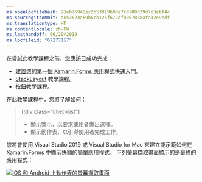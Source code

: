 ```yaml
---
ms.openlocfilehash: 98eb75948ec2b53919b8de7cdc80d39d7c3ebf4c
ms.sourcegitcommit: a153623a69b5cb125f672df8007838afa32e9edf
ms.translationtype: HT
ms.contentlocale: zh-TW
ms.lasthandoff: 06/20/2019
ms.locfileid: "67277157"
---
```

在嘗試此教學課程之前，您應該已成功完成：

- [建置您的第一個 Xamarin.Forms 應用程式](~/get-started/first-app/index.md)快速入門。
- [StackLayout](~/get-started/tutorials/stacklayout/index.yml) 教學課程。
- [按鈕](~/get-started/tutorials/button/index.yml)教學課程。

在此教學課程中，您將了解如何：

> [!div class="checklist"]
> - 顯示警示，以要求使用者做出選擇。
> - 顯示動作表，以引導使用者完成工作。

您將會使用 Visual Studio 2019 或 Visual Studio for Mac 來建立能示範如何在 Xamarin.Forms 中顯示快顯的簡單應用程式。 下列螢幕擷取畫面顯示的是最終的應用程式：

[![iOS 和 Android 上動作表的螢幕擷取畫面](../images/actionsheet-reduced.png "引導使用者執行工作的動作表")](../images/actionsheet-large.png#lightbox "引導使用者執行工作的動作表")

